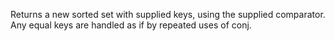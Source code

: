 Returns a new sorted set with supplied keys, using the supplied
  comparator.  Any equal keys are handled as if by repeated uses of
  conj.